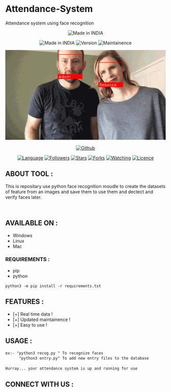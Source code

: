 # Attendance-System
Attendance system using face recognition
<p align="center">
<img title="Made in INDIA" src="https://img.shields.io/badge/MADE%20IN-INDIA-SCRIPT?colorA=%23ff8100&colorB=%23017e40&colorC=%23ff0000&style=for-the-badge">
</p>
<p align="center">
<img title="Made in INDIA" src="https://img.shields.io/badge/Tool-Attendance--System-brightgreen">
<img title="Version" src="https://img.shields.io/badge/Version-1.0-green.svg?style=flat-square"></a>
<img title="Maintainence" src="https://img.shields.io/badge/Maintained%3F-yes-green.svg">
</p>
<p align="center">
<img title="The-API" src="https://github.com/Exido-Rio/Attendance-System/blob/main/need/gif.gif">
</p>
<p align="center">
<a href="https://github.com/Exido-Rio"><img title="Github" src="https://img.shields.io/badge/Creater-Exido--Rio-brightgreen"></a>
</p>
<p align="center">
<a href="https://github.com/Exido-Rio"><img title="Language" src="https://img.shields.io/badge/Made%20with-Python-blue"></a>
<a href="https://github.com/Exido-Rio"><img title="Followers" src="https://img.shields.io/badge/followers-0-blue?color=blue&style=flat-square"></a>
<a href="https://github.com/Exido-Rio"><img title="Stars" src="https://img.shields.io/badge/stars-0-red?color=red&style=flat-square"></a>
<a href="https://github.com/Exido-Rio"><img title="Forks" src="https://img.shields.io/badge/forks-0-red?color=red&style=flat-square"></a>
<a href="https://github.com/Exido-Rio"><img title="Watching" src="https://img.shields.io/badge/watchers-1-blue?label=Watchers&color=blue&style=flat-square"></a>
<a href="https://github.com/Exido-Rio"><img title="Licence" src="https://img.shields.io/badge/License-MIT-blue.svg"></a>
</p>

## ABOUT TOOL :

This is repositary use python face recognition moudle to create the datasets of feature from an images and save them to use them and dectect and verify faces later.

<p align="center"><a href=""><img title="" src=""></a>
</p>

## AVAILABLE ON :

* Windows
* Linux
* Mac

### REQUIREMENTS :
* pip
* python
```
python3 -m pip install -r requirements.txt
```
## FEATURES :
* [+] Real time data !
* [+] Updated maintainence !
* [+] Easy to use !


## USAGE :
```
ex:- "python3 recog.py " To recognize faces
      "python3 entry.py" To add new entry files to the database 

Hurray... your attendance system is up and running for use

```


## CONNECT WITH US :



